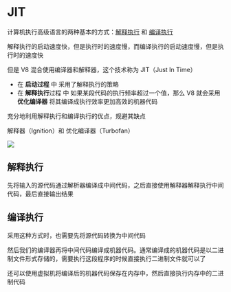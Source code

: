# JIT

计算机执行高级语言的两种基本的方式：[解释执行](jit.md#jie-shi-zhi-hang) 和 [编译执行](jit.md#bian-yi-zhi-hang)

解释执行的启动速度快，但是执行时的速度慢，而编译执行的启动速度慢，但是执行时的速度快

但是 V8 混合使用编译器和解释器，这个技术称为 JIT（Just In Time）

* 在 **启动过程** 中 采用了解释执行的策略
* 在 **解释执行**过程 中 如果某段代码的执行频率超过一个值，那么 V8 就会采用 **优化编译器** 将其编译成执行效率更加高效的机器代码

充分地利用解释执行和编译执行的优点，规避其缺点

解释器（Ignition）和 优化编译器（Turbofan）

![](https://github.com/YuArtian/yuartian.github.io/blob/master/.gitbook/assets/v8-gong-zuo-liu-cheng.png?raw=true)

## 解释执行

先将输入的源代码通过解析器编译成中间代码，之后直接使用解释器解释执行中间代码，最后直接输出结果

## 编译执行

采用这种方式时，也需要先将源代码转换为中间代码

然后我们的编译器再将中间代码编译成机器代码。通常编译成的机器代码是以二进制文件形式存储的，需要执行这段程序的时候直接执行二进制文件就可以了

还可以使用虚拟机将编译后的机器代码保存在内存中，然后直接执行内存中的二进制代码




